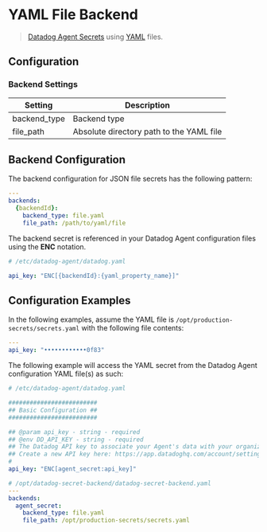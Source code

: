# YAML File Backend

> [Datadog Agent Secrets](https://docs.datadoghq.com/agent/guide/secrets-management/?tab=linux) using [YAML](https://en.wikipedia.org/wiki/YAML) files.

## Configuration

### Backend Settings

| Setting | Description |
| --- | --- |
| backend_type | Backend type |
| file_path| Absolute directory path to the YAML file |

## Backend Configuration

The backend configuration for JSON file secrets has the following pattern:

```yaml
---
backends:
  {backendId}:
    backend_type: file.yaml
    file_path: /path/to/yaml/file
```

The backend secret is referenced in your Datadog Agent configuration files using the **ENC** notation.

```yaml
# /etc/datadog-agent/datadog.yaml

api_key: "ENC[{backendId}:{yaml_property_name}]"

```

## Configuration Examples

In the following examples, assume the YAML file is `/opt/production-secrets/secrets.yaml` with the following file contents:

```yaml
---
api_key: "••••••••••••0f83"
```

The following example will access the YAML secret from the Datadog Agent configuration YAML file(s) as such:

```yaml
# /etc/datadog-agent/datadog.yaml

#########################
## Basic Configuration ##
#########################

## @param api_key - string - required
## @env DD_API_KEY - string - required
## The Datadog API key to associate your Agent's data with your organization.
## Create a new API key here: https://app.datadoghq.com/account/settings
#
api_key: "ENC[agent_secret:api_key]" 
```

```yaml
# /opt/datadog-secret-backend/datadog-secret-backend.yaml
---
backends:
  agent_secret:
    backend_type: file.yaml
    file_path: /opt/production-secrets/secrets.yaml
```
